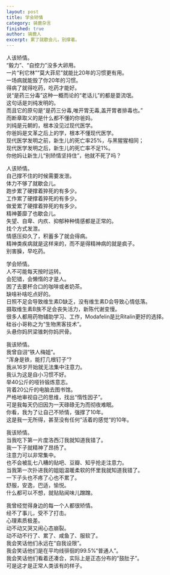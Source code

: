 ```yaml
---
layout: post
title: 学会矫情
category: 骑鹿杂言
finished: true
author: 骑鹿人
excerpt: 累了就歇会儿，别撑着。
---
```



人该矫情。<br>
“毅力”、“自控力”没多大卵用。<br>
一片“利它林”“莫大菲尼”就能比20年的习惯更有用。<br>
一场病就能毁了你20年的习惯。<br>
得病了就得吃药，吃药才能好。<br>
说“是药三分毒”这种一概而论的“老话儿”的都是耍流氓。<br>
这句话是刘纯发明的。<br>
而且它的原句是“是药三分毒,唯开胃无毒,盖开胃者排毒也。”<br>
而断章取义的是什么都不懂的你爸妈。<br>
刘纯是元朝的，根本没见过现代医学。<br>
你爸妈是文革之后上的学，根本不懂现代医学。<br>
现代医学发明之前，新生儿的死亡率25%，与黑猩猩相同；<br>
现代医学发明之后，新生儿的死亡率不足1%。<br>
你他妈让新生儿“别矫情坚持住”，他就不死了吗？

人该矫情。<br>
自己撑不住的时候需要发泄。<br>
体力不够了就歇会儿。<br>
跑步累了硬撑着猝死的有多少。<br>
工作累了硬撑着猝死的有多少。<br>
做爱累了硬撑着猝死的有多少。<br>
精神萎靡了也歇会儿。<br>
失望、自卑、内疚、抑郁种种情感都是正常的。<br>
找个方式发泄。<br>
情感压抑久了，积蓄多了就会得病。<br>
精神类疾病就是这样来的，而不是得精神病的就是疯子。<br>
别害臊，早吃药。<br>

学会矫情。<br>
人不可能每天按时运转。<br>
会犯错，会懒惰的才是人。<br>
困了去要杯合口的咖啡或者奶茶。<br>
缺啥补啥吃点好的。<br>
日照不足会导致维生素D缺乏，没有维生素D会导致心情低落。<br>
摄取维生素B族不足会丧失活力，新陈代谢变慢。<br>
很多人都用药物辅助学习、工作，Modafelin是比Ritalin更好的选择。<br>
硅谷小哥称之为“生物黑客技术”。<br>
头悬你妈屄梁锥刺你妈屄骨。<br>

我该矫情。<br>
我曾自诩“铁人梅姐”。<br>
“浑身是铁，能打几根钉子“?<br>
我从16岁开始就无法集中注意力。<br>
我认为这是自小习惯不好。<br>
举40公斤的哑铃锻炼意志。<br>
背着20公斤的电脑去图书馆。<br>
严格地审视自己的思维，找出“惰性因子”。<br>
可是我每天仍旧因为一天碌碌无为而彻夜难眠。<br>
你看，我为了让自己不矫情，强撑了10年。<br>
这是我一无所得，甚至没有任何”活着的感觉“的10年。<br>

我该矫情。<br>
当我吃下第一片度洛西汀我就知道我错了。<br>
我一下子就精神了昂扬了。<br>
注意力可以非常集中。<br>
也不会被乱七八糟的贴吧、豆瓣、知乎抢走注意力。<br>
当我第一次扑进我的姐姐温暖柔软的怀里我就知道我错了。<br>
一下子头也不疼了心也不累了。<br>
舒服，安逸，巴适，愉悦。<br>
什么都可以不想，就贴贴闻味儿蹭蹭。<br>

我曾经觉得身边的每一个人都很矫情。<br>
经不了事儿，受不了打击。<br>
心理素质极差。<br>
动不动又哭又闹心态崩裂。<br>
动不动不行了、累了、咸鱼了、服软了。<br>
我会笑话他们永远在“自我设限”。<br>
我会笑话他们是在平均线徘徊的99.5%“普通人”。<br>
我会笑话他们看着还凑合，实际上是正态分布的“鼓肚子”。<br>
可是这才是正常人类该有的样子。<br>